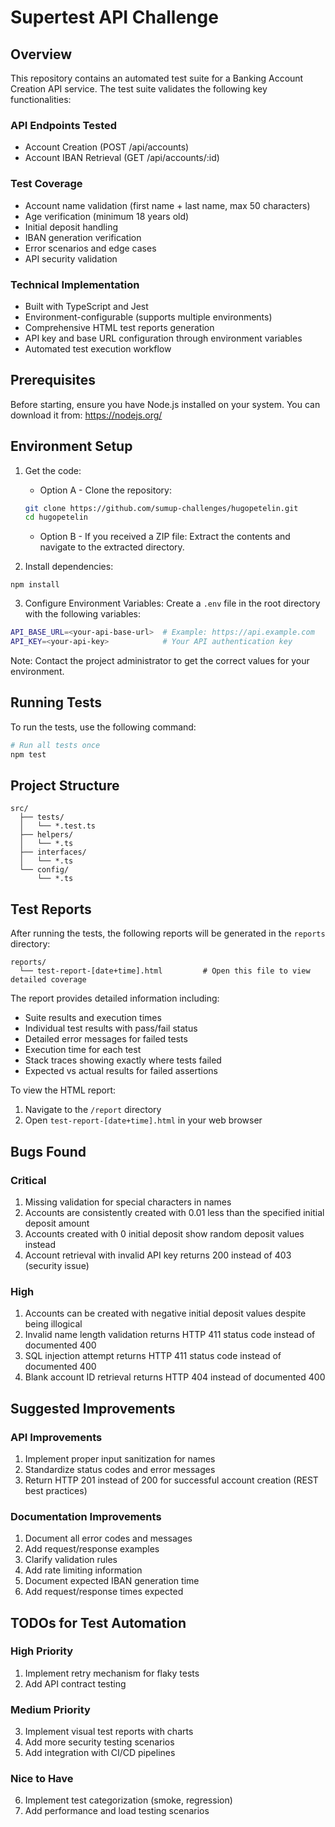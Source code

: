 # Supertest API Challenge

## Overview

This repository contains an automated test suite for a Banking Account Creation API service. The test suite validates the following key functionalities:

### API Endpoints Tested
- Account Creation (POST /api/accounts)
- Account IBAN Retrieval (GET /api/accounts/:id)

### Test Coverage
- Account name validation (first name + last name, max 50 characters)
- Age verification (minimum 18 years old)
- Initial deposit handling
- IBAN generation verification
- Error scenarios and edge cases
- API security validation

### Technical Implementation
- Built with TypeScript and Jest
- Environment-configurable (supports multiple environments)
- Comprehensive HTML test reports generation
- API key and base URL configuration through environment variables
- Automated test execution workflow

## Prerequisites

Before starting, ensure you have Node.js installed on your system. You can download it from:
https://nodejs.org/

## Environment Setup

1. Get the code:
   - Option A - Clone the repository:
   ```bash
   git clone https://github.com/sumup-challenges/hugopetelin.git
   cd hugopetelin
   ```
   - Option B - If you received a ZIP file:
   Extract the contents and navigate to the extracted directory.

2. Install dependencies:
```
npm install
```

3. Configure Environment Variables:
   Create a `.env` file in the root directory with the following variables:
```bash
API_BASE_URL=<your-api-base-url>  # Example: https://api.example.com
API_KEY=<your-api-key>            # Your API authentication key
```
Note: Contact the project administrator to get the correct values for your environment.

## Running Tests

To run the tests, use the following command:

```bash
# Run all tests once
npm test
```

## Project Structure

```
src/
  ├── tests/
  │   └── *.test.ts
  ├── helpers/
  │   └── *.ts
  ├── interfaces/
  │   └── *.ts
  └── config/
      └── *.ts
```

## Test Reports

After running the tests, the following reports will be generated in the `reports` directory:

```
reports/
  └── test-report-[date+time].html         # Open this file to view detailed coverage
```

The report provides detailed information including:
- Suite results and execution times
- Individual test results with pass/fail status
- Detailed error messages for failed tests
- Execution time for each test
- Stack traces showing exactly where tests failed
- Expected vs actual results for failed assertions

To view the HTML report:
1. Navigate to the `/report` directory
2. Open `test-report-[date+time].html` in your web browser

## Bugs Found

### Critical
1. Missing validation for special characters in names
2. Accounts are consistently created with 0.01 less than the specified initial deposit amount
3. Accounts created with 0 initial deposit show random deposit values instead
4. Account retrieval with invalid API key returns 200 instead of 403 (security issue)

### High
1. Accounts can be created with negative initial deposit values despite being illogical
2. Invalid name length validation returns HTTP 411 status code instead of documented 400
3. SQL injection attempt returns HTTP 411 status code instead of documented 400
4. Blank account ID retrieval returns HTTP 404 instead of documented 400

## Suggested Improvements

### API Improvements
1. Implement proper input sanitization for names
2. Standardize status codes and error messages
3. Return HTTP 201 instead of 200 for successful account creation (REST best practices)

### Documentation Improvements
1. Document all error codes and messages
2. Add request/response examples
3. Clarify validation rules
4. Add rate limiting information
5. Document expected IBAN generation time
6. Add request/response times expected

## TODOs for Test Automation

### High Priority
1. Implement retry mechanism for flaky tests
2. Add API contract testing

### Medium Priority
3. Implement visual test reports with charts
4. Add more security testing scenarios
5. Add integration with CI/CD pipelines

### Nice to Have
6. Implement test categorization (smoke, regression)
7. Add performance and load testing scenarios